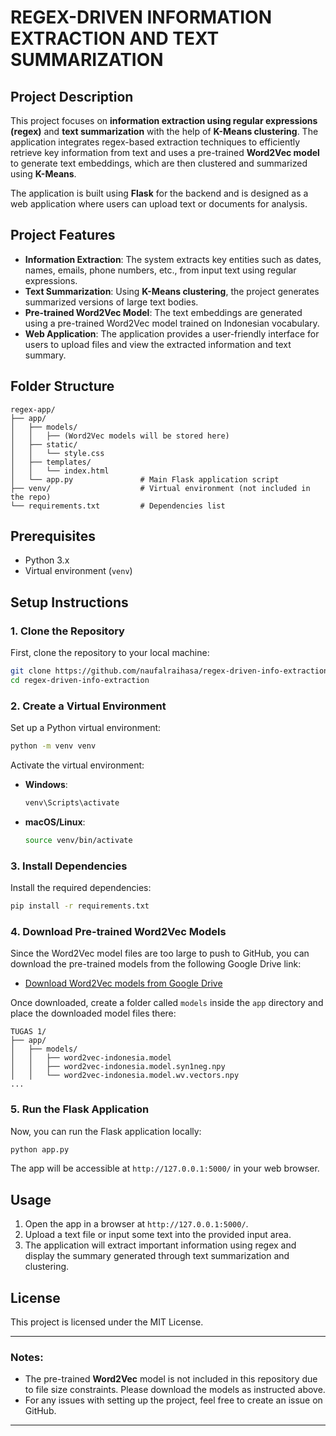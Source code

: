 # REGEX-DRIVEN INFORMATION EXTRACTION AND TEXT SUMMARIZATION

## Project Description

This project focuses on **information extraction using regular expressions (regex)** and **text summarization** with the help of **K-Means clustering**. The application integrates regex-based extraction techniques to efficiently retrieve key information from text and uses a pre-trained **Word2Vec model** to generate text embeddings, which are then clustered and summarized using **K-Means**.

The application is built using **Flask** for the backend and is designed as a web application where users can upload text or documents for analysis.

## Project Features

- **Information Extraction**: The system extracts key entities such as dates, names, emails, phone numbers, etc., from input text using regular expressions.
- **Text Summarization**: Using **K-Means clustering**, the project generates summarized versions of large text bodies.
- **Pre-trained Word2Vec Model**: The text embeddings are generated using a pre-trained Word2Vec model trained on Indonesian vocabulary.
- **Web Application**: The application provides a user-friendly interface for users to upload files and view the extracted information and text summary.

## Folder Structure

```
regex-app/
├── app/
│   ├── models/
│   │   ├── (Word2Vec models will be stored here)
│   ├── static/
│   │   └── style.css
│   ├── templates/
│   │   └── index.html
│   └── app.py               # Main Flask application script
├── venv/                    # Virtual environment (not included in the repo)
└── requirements.txt         # Dependencies list
```

## Prerequisites

- Python 3.x
- Virtual environment (`venv`)

## Setup Instructions

### 1. Clone the Repository

First, clone the repository to your local machine:

```bash
git clone https://github.com/naufalraihasa/regex-driven-info-extraction.git
cd regex-driven-info-extraction
```

### 2. Create a Virtual Environment

Set up a Python virtual environment:

```bash
python -m venv venv
```

Activate the virtual environment:

- **Windows**: 
  ```bash
  venv\Scripts\activate
  ```
- **macOS/Linux**: 
  ```bash
  source venv/bin/activate
  ```

### 3. Install Dependencies

Install the required dependencies:

```bash
pip install -r requirements.txt
```

### 4. Download Pre-trained Word2Vec Models

Since the Word2Vec model files are too large to push to GitHub, you can download the pre-trained models from the following Google Drive link:

- [Download Word2Vec models from Google Drive](https://drive.google.com/your-google-drive-link)

Once downloaded, create a folder called `models` inside the `app` directory and place the downloaded model files there:

```
TUGAS 1/
├── app/
│   ├── models/
│   │   ├── word2vec-indonesia.model
│   │   ├── word2vec-indonesia.model.syn1neg.npy
│   │   └── word2vec-indonesia.model.wv.vectors.npy
...
```

### 5. Run the Flask Application

Now, you can run the Flask application locally:

```bash
python app.py
```

The app will be accessible at `http://127.0.0.1:5000/` in your web browser.

## Usage

1. Open the app in a browser at `http://127.0.0.1:5000/`.
2. Upload a text file or input some text into the provided input area.
3. The application will extract important information using regex and display the summary generated through text summarization and clustering.

## License

This project is licensed under the MIT License.

---

### Notes:
- The pre-trained **Word2Vec** model is not included in this repository due to file size constraints. Please download the models as instructed above.
- For any issues with setting up the project, feel free to create an issue on GitHub.

---